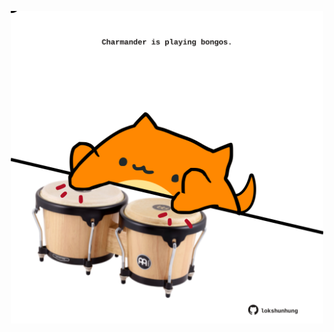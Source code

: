 <!-- built at 06/05/2023, 16:00:54 UTC -->
<p align="center">
  <img width="500" height="500" src="./ReadmeImage.svg">
</p>
